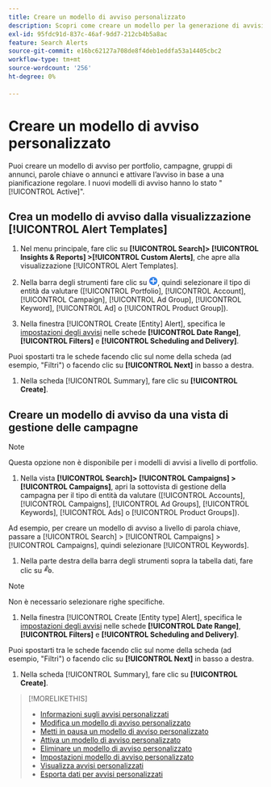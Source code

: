```yaml
---
title: Creare un modello di avviso personalizzato
description: Scopri come creare un modello per la generazione di avvisi personalizzati.
exl-id: 95fdc91d-837c-46af-9dd7-212cb4b5a8ac
feature: Search Alerts
source-git-commit: e16bc62127a708de8f4deb1eddfa53a14405cbc2
workflow-type: tm+mt
source-wordcount: '256'
ht-degree: 0%

---
```


# Creare un modello di avviso personalizzato

Puoi creare un modello di avviso per portfolio, campagne, gruppi di annunci, parole chiave o annunci e attivare l’avviso in base a una pianificazione regolare. I nuovi modelli di avviso hanno lo stato &quot;[!UICONTROL Active]&quot;.

## Crea un modello di avviso dalla visualizzazione [!UICONTROL Alert Templates]

1. Nel menu principale, fare clic su **[!UICONTROL Search]> [!UICONTROL Insights & Reports] >[!UICONTROL Custom Alerts]**, che apre alla visualizzazione [!UICONTROL Alert Templates].

1. Nella barra degli strumenti fare clic su ![Crea](/help/search-social-commerce/assets/add.png "Crea"), quindi selezionare il tipo di entità da valutare ([!UICONTROL Portfolio], [!UICONTROL Account], [!UICONTROL Campaign], [!UICONTROL Ad Group], [!UICONTROL Keyword], [!UICONTROL Ad] o [!UICONTROL Product Group]).

1. Nella finestra [!UICONTROL Create \[Entity\] Alert], specifica le [impostazioni degli avvisi](alert-template-settings.md) nelle schede **[!UICONTROL Date Range]**, **[!UICONTROL Filters]** e **[!UICONTROL Scheduling and Delivery]**.

Puoi spostarti tra le schede facendo clic sul nome della scheda (ad esempio, &quot;Filtri&quot;) o facendo clic su **[!UICONTROL Next]** in basso a destra.

1. Nella scheda [!UICONTROL Summary], fare clic su **[!UICONTROL Create]**.

## Creare un modello di avviso da una vista di gestione delle campagne

>[!NOTE]
>
>Questa opzione non è disponibile per i modelli di avvisi a livello di portfolio.

1. Nella vista **[!UICONTROL Search]> [!UICONTROL Campaigns] >[!UICONTROL Campaigns]**, apri la sottovista di gestione della campagna per il tipo di entità da valutare ([!UICONTROL Accounts], [!UICONTROL Campaigns], [!UICONTROL Ad Groups], [!UICONTROL Keywords], [!UICONTROL Ads] o [!UICONTROL Product Groups]).

Ad esempio, per creare un modello di avviso a livello di parola chiave, passare a [!UICONTROL Search] > [!UICONTROL Campaigns] > [!UICONTROL Campaigns], quindi selezionare [!UICONTROL Keywords].

1. Nella parte destra della barra degli strumenti sopra la tabella dati, fare clic su ![Crea avviso](/help/search-social-commerce/assets/add-alert.png "Crea avviso").

>[!NOTE]
>
>Non è necessario selezionare righe specifiche.

1. Nella finestra [!UICONTROL Create \[Entity type\] Alert], specifica le [impostazioni degli avvisi](alert-template-settings.md) nelle schede **[!UICONTROL Date Range]**, **[!UICONTROL Filters]** e **[!UICONTROL Scheduling and Delivery]**.

Puoi spostarti tra le schede facendo clic sul nome della scheda (ad esempio, &quot;Filtri&quot;) o facendo clic su **[!UICONTROL Next]** in basso a destra.

1. Nella scheda [!UICONTROL Summary], fare clic su **[!UICONTROL Create]**.

>[!MORELIKETHIS]
>
>* [Informazioni sugli avvisi personalizzati](alert-about.md)
>* [Modifica un modello di avviso personalizzato](alert-template-edit.md)
>* [Metti in pausa un modello di avviso personalizzato](alert-template-pause.md)
>* [Attiva un modello di avviso personalizzato](alert-template-activate.md)
>* [Eliminare un modello di avviso personalizzato](alert-template-delete.md)
>* [Impostazioni modello di avviso personalizzato](alert-template-settings.md)
>* [Visualizza avvisi personalizzati](alert-view.md)
>* [Esporta dati per avvisi personalizzati](alert-export-data.md)
